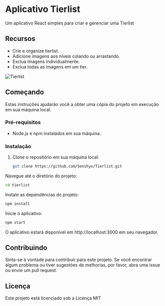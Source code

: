 # Aplicativo Tierlist

Um aplicativo React simples para criar e gerenciar uma Tierlist

## Recursos

- Crie e organize tierlist.
- Adicione imagens aos níveis colando ou arrastando.
- Exclua imagens individualmente.
- Exclua todas as imagens em um tier.

![Tierlist](https://github.com/Senshyo/Tierlist/assets/89792958/00973255-e667-4336-abbc-44221c29a67d)


## Começando

Estas instruções ajudarão você a obter uma cópia do projeto em execução em sua máquina local.

### Pré-requisitos

- Node.js e npm instalados em sua máquina.

### Instalação

1. Clone o repositório em sua máquina local:

   ```bash
   git clone https://github.com/Senshyo/Tierlist.git
   ```
Navegue até o diretório do projeto:

```bash
cd tierlist
```
Instale as dependências do projeto:

```bash
npm install
```
Inicie o aplicativo:

```bash
npm start
```
O aplicativo estará disponível em http://localhost:3000 em seu navegador.

## Contribuindo
Sinta-se à vontade para contribuir para este projeto. Se você encontrar algum problema ou tiver sugestões de melhorias, por favor, abra uma issue ou envie um pull request.

## Licença
Este projeto está licenciado sob a Licença MIT

